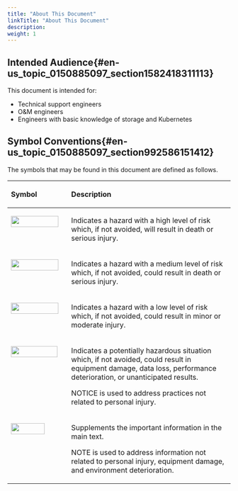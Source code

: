 ```yaml
---
title: "About This Document"
linkTitle: "About This Document"
description:
weight: 1
---
```


## Intended Audience{#en-us_topic_0150885097_section1582418311113}

This document is intended for:

-   Technical support engineers
-   O&M engineers
-   Engineers with basic knowledge of storage and Kubernetes

## Symbol Conventions{#en-us_topic_0150885097_section992586151412}

The symbols that may be found in this document are defined as follows.

<a name="en-us_topic_0140239342_table1092583494419"></a>
<table><thead align="left"><tr id="en-us_topic_0140239342_row5925534194412"><th class="cellrowborder" valign="top" width="27%" id="mcps1.1.3.1.1"><p id="en-us_topic_0140239342_p392513413443"><a name="en-us_topic_0140239342_p392513413443"></a><a name="en-us_topic_0140239342_p392513413443"></a><strong id="en-us_topic_0140239342_b099931310109"><a name="en-us_topic_0140239342_b099931310109"></a><a name="en-us_topic_0140239342_b099931310109"></a>Symbol</strong></p>
</th>
<th class="cellrowborder" valign="top" width="73%" id="mcps1.1.3.1.2"><p id="en-us_topic_0140239342_p18925434144418"><a name="en-us_topic_0140239342_p18925434144418"></a><a name="en-us_topic_0140239342_p18925434144418"></a><strong id="en-us_topic_0140239342_b14948151521014"><a name="en-us_topic_0140239342_b14948151521014"></a><a name="en-us_topic_0140239342_b14948151521014"></a>Description</strong></p>
</th>
</tr>
</thead>
<tbody><tr id="en-us_topic_0140239342_row199251834104413"><td class="cellrowborder" valign="top" width="27%" headers="mcps1.1.3.1.1 "><p id="en-us_topic_0140239342_p10925173420449"><a name="en-us_topic_0140239342_p10925173420449"></a><a name="en-us_topic_0140239342_p10925173420449"></a><a name="en-us_topic_0140239342_image19925163414449"></a><a name="en-us_topic_0140239342_image19925163414449"></a><span><img class="" id="en-us_topic_0140239342_image19925163414449" height="25.199377000000002" width="106.7325" src="/css-docs/figures/en-us_image_0000001192017206.png"></span></p>
</td>
<td class="cellrowborder" valign="top" width="73%" headers="mcps1.1.3.1.2 "><p id="en-us_topic_0140239342_p1992520345443"><a name="en-us_topic_0140239342_p1992520345443"></a><a name="en-us_topic_0140239342_p1992520345443"></a>Indicates a hazard with a high level of risk which, if not avoided, will result in death or serious injury.</p>
</td>
</tr>
<tr id="en-us_topic_0140239342_row1892553411445"><td class="cellrowborder" valign="top" width="27%" headers="mcps1.1.3.1.1 "><p id="en-us_topic_0140239342_p10925173434418"><a name="en-us_topic_0140239342_p10925173434418"></a><a name="en-us_topic_0140239342_p10925173434418"></a><a name="en-us_topic_0140239342_image10925183419447"></a><a name="en-us_topic_0140239342_image10925183419447"></a><span><img class="" id="en-us_topic_0140239342_image10925183419447" height="25.199377000000002" width="106.7325" src="/css-docs/figures/en-us_image_0000001237377101.png"></span></p>
</td>
<td class="cellrowborder" valign="top" width="73%" headers="mcps1.1.3.1.2 "><p id="en-us_topic_0140239342_p09254345448"><a name="en-us_topic_0140239342_p09254345448"></a><a name="en-us_topic_0140239342_p09254345448"></a>Indicates a hazard with a medium level of risk which, if not avoided, could result in death or serious injury.</p>
</td>
</tr>
<tr id="en-us_topic_0140239342_row17925134134420"><td class="cellrowborder" valign="top" width="27%" headers="mcps1.1.3.1.1 "><p id="en-us_topic_0140239342_p209256341443"><a name="en-us_topic_0140239342_p209256341443"></a><a name="en-us_topic_0140239342_p209256341443"></a><a name="en-us_topic_0140239342_image3925834204416"></a><a name="en-us_topic_0140239342_image3925834204416"></a><span><img class="" id="en-us_topic_0140239342_image3925834204416" height="25.199377000000002" width="106.7325" src="/css-docs/figures/en-us_image_0000001236977133.png"></span></p>
</td>
<td class="cellrowborder" valign="top" width="73%" headers="mcps1.1.3.1.2 "><p id="en-us_topic_0140239342_p39258341443"><a name="en-us_topic_0140239342_p39258341443"></a><a name="en-us_topic_0140239342_p39258341443"></a>Indicates a hazard with a low level of risk which, if not avoided, could result in minor or moderate injury.</p>
</td>
</tr>
<tr id="en-us_topic_0140239342_row592583414414"><td class="cellrowborder" valign="top" width="27%" headers="mcps1.1.3.1.1 "><p id="en-us_topic_0140239342_p1292583414446"><a name="en-us_topic_0140239342_p1292583414446"></a><a name="en-us_topic_0140239342_p1292583414446"></a><a name="en-us_topic_0140239342_image392511343441"></a><a name="en-us_topic_0140239342_image392511343441"></a><span><img class="" id="en-us_topic_0140239342_image392511343441" height="25.199377000000002" width="104.73750000000001" src="/css-docs/figures/en-us_image_0000001192177174.png"></span></p>
</td>
<td class="cellrowborder" valign="top" width="73%" headers="mcps1.1.3.1.2 "><p id="en-us_topic_0140239342_p169258345447"><a name="en-us_topic_0140239342_p169258345447"></a><a name="en-us_topic_0140239342_p169258345447"></a>Indicates a potentially hazardous situation which, if not avoided, could result in equipment damage, data loss, performance deterioration, or unanticipated results.</p>
<p id="en-us_topic_0140239342_p9925193454410"><a name="en-us_topic_0140239342_p9925193454410"></a><a name="en-us_topic_0140239342_p9925193454410"></a>NOTICE is used to address practices not related to personal injury.</p>
</td>
</tr>
<tr id="en-us_topic_0140239342_row169251342440"><td class="cellrowborder" valign="top" width="27%" headers="mcps1.1.3.1.1 "><p id="en-us_topic_0140239342_p1192514346447"><a name="en-us_topic_0140239342_p1192514346447"></a><a name="en-us_topic_0140239342_p1192514346447"></a><a name="en-us_topic_0140239342_image18925234194414"></a><a name="en-us_topic_0140239342_image18925234194414"></a><span><img class="" id="en-us_topic_0140239342_image18925234194414" height="25.199377000000002" width="75.81" src="/css-docs/figures/en-us_image_0000001192337154.png"></span></p>
</td>
<td class="cellrowborder" valign="top" width="73%" headers="mcps1.1.3.1.2 "><p id="en-us_topic_0140239342_p1992511341444"><a name="en-us_topic_0140239342_p1992511341444"></a><a name="en-us_topic_0140239342_p1992511341444"></a>Supplements the important information in the main text.</p>
<p id="en-us_topic_0140239342_p9925434124419"><a name="en-us_topic_0140239342_p9925434124419"></a><a name="en-us_topic_0140239342_p9925434124419"></a>NOTE is used to address information not related to personal injury, equipment damage, and environment deterioration.</p>
</td>
</tr>
</tbody>
</table>
